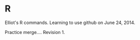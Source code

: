 R
=

Elliot's R commands.  Learning to use github on June 24, 2014.

Practice merge.... Revision 1.
